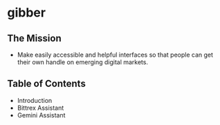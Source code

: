 # gibber

## The Mission

- Make easily accessible and helpful interfaces so that people can get their own
handle on emerging digital markets.

## Table of Contents

- Introduction
- Bittrex Assistant
- Gemini Assistant